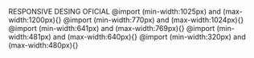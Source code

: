 RESPONSIVE DESING OFICIAL
@import (min-width:1025px) and (max-width:1200px){}
@import (min-width:770px)  and (max-width:1024px){}
@import (min-width:641px)  and (max-width:769px){}
@import (min-width:481px)  and (max-width:640px){}
@import (min-width:320px)  and (max-width:480px){}


